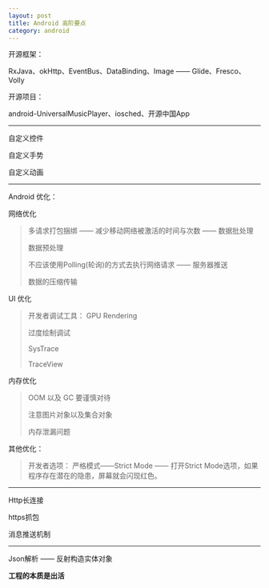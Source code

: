 ```yaml
---
layout: post
title: Android 高阶要点
category: android
---
```


开源框架：

RxJava、okHttp、EventBus、DataBinding、Image —— Glide、Fresco、Volly

开源项目：

android-UniversalMusicPlayer、iosched、开源中国App

---

自定义控件

自定义手势

自定义动画

---

Android 优化：

网络优化

> 多请求打包捆绑 —— 减少移动网络被激活的时间与次数 —— 数据批处理
>
> 数据预处理
>
> 不应该使用Polling(轮询)的方式去执行网络请求 —— 服务器推送
>
> 数据的压缩传输


UI 优化             

> 开发者调试工具： GPU Rendering  
>
> 过度绘制调试
>
> SysTrace
>
> TraceView


内存优化

> OOM 以及 GC 要谨慎对待
>
> 注意图片对象以及集合对象
>
> 内存泄漏问题


其他优化：

> 开发者选项： 严格模式——Strict Mode —— 打开Strict Mode选项，如果程序存在潜在的隐患，屏幕就会闪现红色。

---

Http长连接

https抓包


消息推送机制

---

Json解析 —— 反射构造实体对象





**工程的本质是出活**
